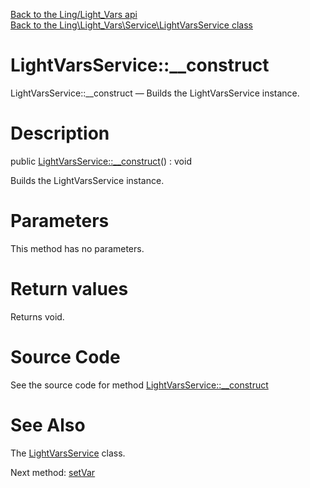 [Back to the Ling/Light_Vars api](https://github.com/lingtalfi/Light_Vars/blob/master/doc/api/Ling/Light_Vars.md)<br>
[Back to the Ling\Light_Vars\Service\LightVarsService class](https://github.com/lingtalfi/Light_Vars/blob/master/doc/api/Ling/Light_Vars/Service/LightVarsService.md)


LightVarsService::__construct
================



LightVarsService::__construct — Builds the LightVarsService instance.




Description
================


public [LightVarsService::__construct](https://github.com/lingtalfi/Light_Vars/blob/master/doc/api/Ling/Light_Vars/Service/LightVarsService/__construct.md)() : void




Builds the LightVarsService instance.




Parameters
================

This method has no parameters.


Return values
================

Returns void.








Source Code
===========
See the source code for method [LightVarsService::__construct](https://github.com/lingtalfi/Light_Vars/blob/master/Service/LightVarsService.php#L27-L30)


See Also
================

The [LightVarsService](https://github.com/lingtalfi/Light_Vars/blob/master/doc/api/Ling/Light_Vars/Service/LightVarsService.md) class.

Next method: [setVar](https://github.com/lingtalfi/Light_Vars/blob/master/doc/api/Ling/Light_Vars/Service/LightVarsService/setVar.md)<br>

